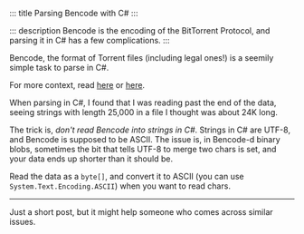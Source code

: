 ::: title
Parsing Bencode with C#
:::

::: description
Bencode is the encoding of the BitTorrent Protocol, and parsing it in C# has a
few complications.
:::

Bencode, the format of Torrent files (including legal ones!) is a seemily simple task to
parse in C#.

For more context, read [here](https://blog.jse.li/posts/torrent/) or [here](https://en.wikipedia.org/wiki/Bencode).

When parsing in C#, I found that I was reading past the end of the data, seeing
strings with length 25,000 in a file I thought was about 24K long.

The trick is, *don't read Bencode into strings in C#*. Strings in C# are UTF-8,
and Bencode is supposed to be ASCII. The issue is, in Bencode-d binary blobs,
sometimes the bit that tells UTF-8 to merge two chars is set, and your data ends
up shorter than it should be.

Read the data as a `byte[]`, and convert it to ASCII (you can use `System.Text.Encoding.ASCII`) when you want to read chars.

----

Just a short post, but it might help someone who comes across similar issues.
